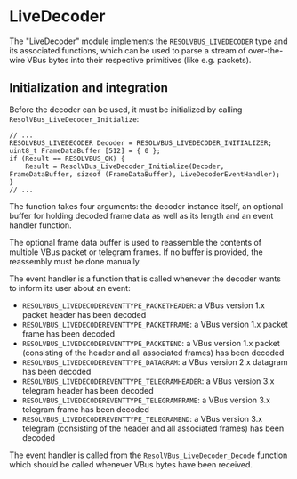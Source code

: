 # LiveDecoder

The "LiveDecoder" module implements the `RESOLVBUS_LIVEDECODER` type and its associated functions, which can be used to parse a stream of over-the-wire VBus bytes into their respective primitives (like e.g. packets).


## Initialization and integration

Before the decoder can be used, it must be initialized by calling `ResolVBus_LiveDecoder_Initialize`:

```
// ...
RESOLVBUS_LIVEDECODER Decoder = RESOLVBUS_LIVEDECODER_INITIALIZER;
uint8_t FrameDataBuffer [512] = { 0 };
if (Result == RESOLVBUS_OK) {
    Result = ResolVBus_LiveDecoder_Initialize(Decoder, FrameDataBuffer, sizeof (FrameDataBuffer), LiveDecoderEventHandler);
}
// ...
```

The function takes four arguments: the decoder instance itself, an optional buffer for holding decoded frame data as well as its length and an event handler function.

The optional frame data buffer is used to reassemble the contents of multiple VBus packet or telegram frames. If no buffer is provided, the reassembly must be done manually.

The event handler is a function that is called whenever the decoder wants to inform its user about an event:

- `RESOLVBUS_LIVEDECODEREVENTTYPE_PACKETHEADER`: a VBus version 1.x packet header has been decoded
- `RESOLVBUS_LIVEDECODEREVENTTYPE_PACKETFRAME`: a VBus version 1.x packet frame has been decoded
- `RESOLVBUS_LIVEDECODEREVENTTYPE_PACKETEND`: a VBus version 1.x packet (consisting of the header and all associated frames) has been decoded
- `RESOLVBUS_LIVEDECODEREVENTTYPE_DATAGRAM`: a VBus version 2.x datagram has been decoded
- `RESOLVBUS_LIVEDECODEREVENTTYPE_TELEGRAMHEADER`: a VBus version 3.x telegram header has been decoded
- `RESOLVBUS_LIVEDECODEREVENTTYPE_TELEGRAMFRAME`: a VBus version 3.x telegram frame has been decoded
- `RESOLVBUS_LIVEDECODEREVENTTYPE_TELEGRAMEND`: a VBus version  3.x telegram (consisting of the header and all associated frames) has been decoded

The event handler is called from the `ResolVBus_LiveDecoder_Decode` function which should be called whenever VBus bytes have been received.

